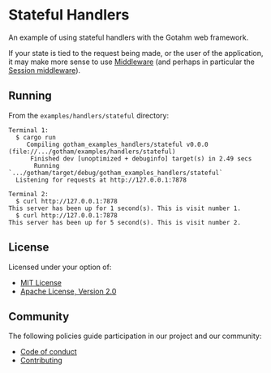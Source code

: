 # Stateful Handlers

An example of using stateful handlers with the Gotahm web framework.

If your state is tied to the request being made, or the user of the application,
it may make more sense to use [Middleware](../../middleware) (and perhaps in
particular the [Session middleware](../../sessions)).

## Running

From the `examples/handlers/stateful` directory:

```
Terminal 1:
  $ cargo run
     Compiling gotham_examples_handlers/stateful v0.0.0 (file://.../gotham/examples/handlers/stateful)
      Finished dev [unoptimized + debuginfo] target(s) in 2.49 secs
       Running `.../gotham/target/debug/gotham_examples_handlers/stateful`
  Listening for requests at http://127.0.0.1:7878

Terminal 2:
  $ curl http://127.0.0.1:7878
This server has been up for 1 second(s). This is visit number 1.
  $ curl http://127.0.0.1:7878
This server has been up for 5 second(s). This is visit number 2.

```

## License

Licensed under your option of:

* [MIT License](../../LICENSE-MIT)
* [Apache License, Version 2.0](../../LICENSE-APACHE)

## Community

The following policies guide participation in our project and our community:

* [Code of conduct](../../CODE_OF_CONDUCT.md)
* [Contributing](../../CONTRIBUTING.md)
